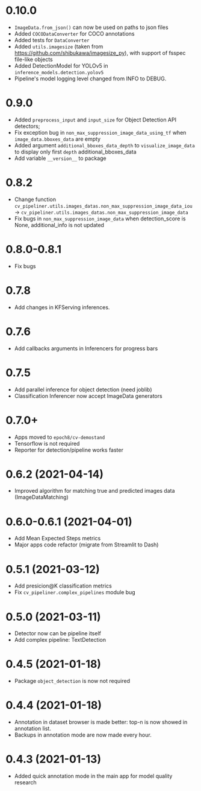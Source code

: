 # 0.10.0
- `ImageData.from_json()` can now be used on paths to json files
- Added `COCODataConverter` for COCO annotations
- Added tests for `DataConverter`
- Added `utils.imagesize` (taken from https://github.com/shibukawa/imagesize_py), with support of fsspec file-like objects
- Added DetectionModel for YOLOv5 in `inference_models.detection.yolov5`
- Pipeline's model logging level changed from INFO to DEBUG.

# 0.9.0
- Added `preprocess_input` and `input_size` for Object Detection API detectors;
- Fix exception bug in `non_max_suppression_image_data_using_tf` when `image_data.bboxes_data` are empty
- Added argument `additional_bboxes_data_depth` to `visualize_image_data` to display only first `depth` additional_bboxes_data
- Add variable `__version__` to package 

# 0.8.2
- Change function `cv_pipeliner.utils.images_datas.non_max_suppression_image_data_iou` -> `cv_pipeliner.utils.images_datas.non_max_suppression_image_data`
- Fix bugs in `non_max_suppression_image_data` when detection_score is None, additional_info is not updated

# 0.8.0-0.8.1

- Fix bugs

# 0.7.8

- Add changes in KFServing inferences.

# 0.7.6

- Add callbacks arguments in Inferencers for progress bars

# 0.7.5

- Add parallel inference for object detection (need joblib)
- Classification Inferencer now accept ImageData generators

# 0.7.0+

- Apps moved to `epoch8/cv-demostand`
- Tensorflow is not required
- Reporter for detection/pipeline works faster

# 0.6.2 (2021-04-14)

- Improved algorithm for matching true and predicted images data (ImageDataMatching) 

# 0.6.0-0.6.1 (2021-04-01)

- Add Mean Expected Steps metrics
- Major apps code refactor (migrate from Streamlit to Dash)

# 0.5.1 (2021-03-12)

- Add presicion@K classification metrics
- Fix `cv_pipeliner.complex_pipelines` module bug

# 0.5.0 (2021-03-11)

- Detector now can be pipeline itself
- Add complex pipeline: TextDetection

# 0.4.5 (2021-01-18)

- Package `object_detection` is now not required

# 0.4.4 (2021-01-18)

- Annotation in dataset browser is made better: top-n is now showed in annotation list.
- Backups in annotation mode are now made every hour.

# 0.4.3 (2021-01-13)

- Added quick annotation mode in the main app for model quality research
